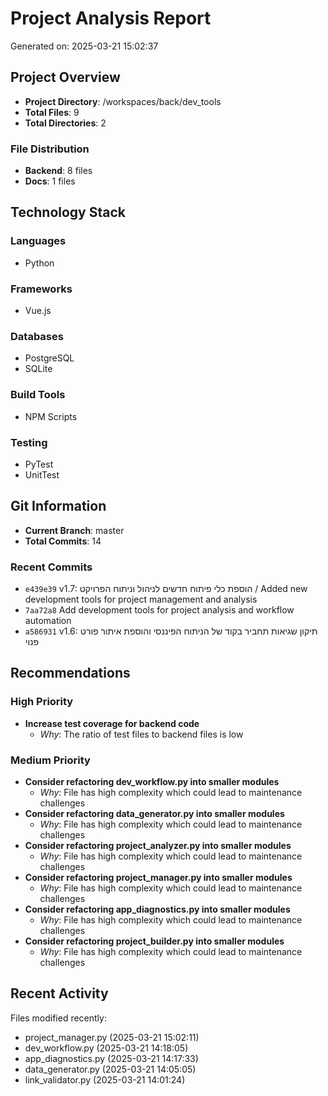 # Project Analysis Report
Generated on: 2025-03-21 15:02:37

## Project Overview
- **Project Directory**: /workspaces/back/dev_tools
- **Total Files**: 9
- **Total Directories**: 2

### File Distribution
- **Backend**: 8 files
- **Docs**: 1 files

## Technology Stack

### Languages
- Python

### Frameworks
- Vue.js

### Databases
- PostgreSQL
- SQLite

### Build Tools
- NPM Scripts

### Testing
- PyTest
- UnitTest

## Git Information
- **Current Branch**: master
- **Total Commits**: 14

### Recent Commits
- `e439e39` v1.7: הוספת כלי פיתוח חדשים לניהול וניתוח הפרויקט / Added new development tools for project management and analysis
- `7aa72a8` Add development tools for project analysis and workflow automation
- `a586931` v1.6: תיקון שגיאות תחביר בקוד של הניתוח הפיננסי והוספת איתור פורט פנוי

## Recommendations

### High Priority
- **Increase test coverage for backend code**
  - *Why*: The ratio of test files to backend files is low

### Medium Priority
- **Consider refactoring dev_workflow.py into smaller modules**
  - *Why*: File has high complexity which could lead to maintenance challenges
- **Consider refactoring data_generator.py into smaller modules**
  - *Why*: File has high complexity which could lead to maintenance challenges
- **Consider refactoring project_analyzer.py into smaller modules**
  - *Why*: File has high complexity which could lead to maintenance challenges
- **Consider refactoring project_manager.py into smaller modules**
  - *Why*: File has high complexity which could lead to maintenance challenges
- **Consider refactoring app_diagnostics.py into smaller modules**
  - *Why*: File has high complexity which could lead to maintenance challenges
- **Consider refactoring project_builder.py into smaller modules**
  - *Why*: File has high complexity which could lead to maintenance challenges

## Recent Activity
Files modified recently:
- project_manager.py (2025-03-21 15:02:11)
- dev_workflow.py (2025-03-21 14:18:05)
- app_diagnostics.py (2025-03-21 14:17:33)
- data_generator.py (2025-03-21 14:05:05)
- link_validator.py (2025-03-21 14:01:24)
